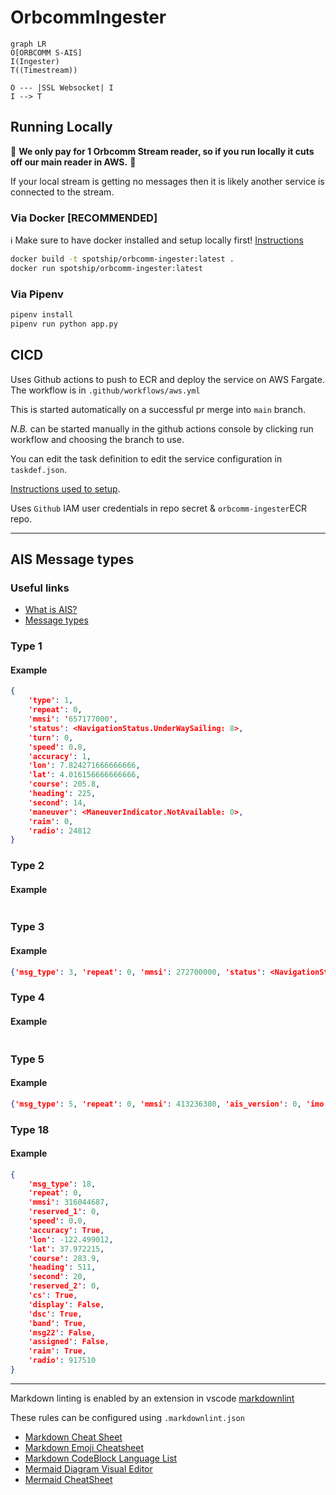# OrbcommIngester

```mermaid
graph LR
O[ORBCOMM S-AIS]
I(Ingester)
T((Timestream))

O --- |SSL Websocket| I
I --> T
```

## Running Locally

🚨 **We only pay for 1 Orbcomm Stream reader, so if you run locally it cuts off our main reader in AWS.** 🚨

If your local stream is getting no messages then it is likely another service is connected to the stream.

### Via Docker [RECOMMENDED]

ℹ️ Make sure to have docker installed and setup locally first! [Instructions](https://www.docker.com/get-started/)

```sh
docker build -t spotship/orbcomm-ingester:latest .
docker run spotship/orbcomm-ingester:latest
```

### Via Pipenv

```sh
pipenv install
pipenv run python app.py
```

## CICD

Uses Github actions to push to ECR and deploy the service on AWS Fargate. The workflow is in `.github/workflows/aws.yml`

This is started automatically on a successful pr merge into `main` branch.

_N.B._ can be started manually in the github actions console by clicking run workflow and choosing the branch to use.

You can edit the task definition to edit the service configuration in `taskdef.json`.

[Instructions used to setup](https://www.awstutorials.cloud/post/tutorials/ecs-deploy-github-actions/).

Uses `Github` IAM user credentials in repo secret & `orbcomm-ingester`ECR repo.

---

## AIS Message types

### Useful links

- [What is AIS?](https://www.marineinsight.com/marine-navigation/automatic-identification-system-ais-integrating-and-identifying-marine-communication-channels/)
- [Message types](https://arundaleais.github.io/docs/ais/ais_message_types.html)

### Type 1

#### Example

```json
{
    'type': 1,
    'repeat': 0,
    'mmsi': '657177000',
    'status': <NavigationStatus.UnderWaySailing: 8>,
    'turn': 0,
    'speed': 0.8,
    'accuracy': 1,
    'lon': 7.824271666666666,
    'lat': 4.016156666666666,
    'course': 205.8,
    'heading': 225,
    'second': 14,
    'maneuver': <ManeuverIndicator.NotAvailable: 0>,
    'raim': 0,
    'radio': 24812
}
```

### Type 2

#### Example

```json

```

### Type 3

#### Example

```json
{'msg_type': 3, 'repeat': 0, 'mmsi': 272700000, 'status': <NavigationStatus.Moored: 5>, 'turn': 0.0, 'speed': 0.0, 'accuracy': True, 'lon': 31.021412, 'lat': 46.602015, 'course': 302.6, 'heading': 68, 'second': 56, 'maneuver': 3, 'spare_1': b'\xc0', 'raim': True, 'radio': 58380}
```

### Type 4

#### Example

```json

```

### Type 5

#### Example

```json
{'msg_type': 5, 'repeat': 0, 'mmsi': 413236380, 'ais_version': 0, 'imo': 0, 'callsign': '0', 'shipname': 'FENG CHUAN 68', 'ship_type': 70, 'to_bow': 45, 'to_stern': 12, 'to_port': 6, 'to_starboard': 4, 'epfd': 0, 'month': 12, 'day': 4, 'hour': 9, 'minute': 0, 'draught': 1.9, 'destination': 'FUZHOU', 'dte': True}
```

### Type 18

#### Example

```json
{
    'msg_type': 18,
    'repeat': 0,
    'mmsi': 316044687,
    'reserved_1': 0,
    'speed': 0.0,
    'accuracy': True,
    'lon': -122.499012,
    'lat': 37.972215,
    'course': 283.9,
    'heading': 511,
    'second': 20,
    'reserved_2': 0,
    'cs': True,
    'display': False,
    'dsc': True,
    'band': True,
    'msg22': False,
    'assigned': False,
    'raim': True,
    'radio': 917510
}
```

---

Markdown linting is enabled by an extension in vscode [markdownlint](https://marketplace.visualstudio.com/items?itemName=DavidAnson.vscode-markdownlint)

These rules can be configured using `.markdownlint.json`

- [Markdown Cheat Sheet](https://github.com/adam-p/markdown-here/wiki/Markdown-Cheatsheet)
- [Markdown Emoji Cheatsheet](https://gist.github.com/rxaviers/7360908)
- [Markdown CodeBlock Language List](https://github.com/github/linguist/blob/master/lib/linguist/languages.yml)
- [Mermaid Diagram Visual Editor](https://mermaid.live)
- [Mermaid CheatSheet](https://jojozhuang.github.io/tutorial/mermaid-cheat-sheet/)
